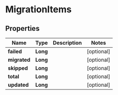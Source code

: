 

# MigrationItems


## Properties

Name | Type | Description | Notes
------------ | ------------- | ------------- | -------------
**failed** | **Long** |  |  [optional]
**migrated** | **Long** |  |  [optional]
**skipped** | **Long** |  |  [optional]
**total** | **Long** |  |  [optional]
**updated** | **Long** |  |  [optional]



